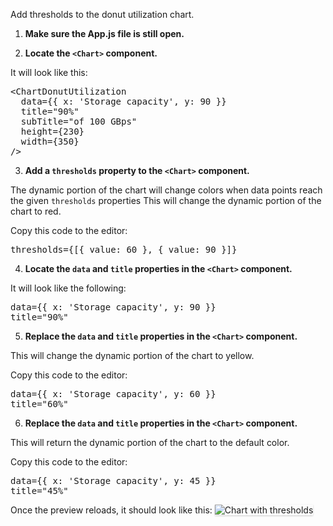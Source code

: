 Add thresholds to the donut utilization chart.

1) <strong>Make sure the App.js file is still open.</strong>

2) <strong>Locate the `<Chart>` component.</strong>

It will look like this:

<pre class="file">
&lt;ChartDonutUtilization
  data={{ x: &#39;Storage capacity&#39;, y: 90 }}
  title=&quot;90%&quot;
  subTitle=&quot;of 100 GBps&quot;
  height={230}
  width={350}
/&gt;
</pre>

3) <strong>Add a `thresholds` property to the `<Chart>` component.</strong>

The dynamic portion of the chart will change colors when data points reach the given `thresholds` properties
This will change the dynamic portion of the chart to red.

Copy this code to the editor:

<pre class="file" data-target="clipboard">
thresholds={[{ value: 60 }, { value: 90 }]}
</pre>

4) <strong>Locate the `data` and `title` properties in the `<Chart>` component.</strong> 

It will look like the following:

<pre class="file">
data={{ x: &#39;Storage capacity&#39;, y: 90 }}
title=&quot;90%&quot;
</pre>

5) <strong>Replace the `data` and `title` properties in the `<Chart>` component.</strong> 

This will change the dynamic portion of the chart to yellow.

Copy this code to the editor:

<pre class="file" data-target="clipboard">
data={{ x: &#39;Storage capacity&#39;, y: 60 }}
title=&quot;60%&quot;
</pre>

6) <strong>Replace the `data` and `title` properties in the `<Chart>` component.</strong> 

This will return the dynamic portion of the chart to the default color.

Copy this code to the editor:

<pre class="file" data-target="clipboard">
data={{ x: &#39;Storage capacity&#39;, y: 45 }}
title=&quot;45%&quot;
</pre>

Once the preview reloads, it should look like this:
<img src="donut-utilization-chart/assets/thresholds.png" alt="Chart with thresholds" style="box-shadow: rgba(3, 3, 3, 0.2) 0px 1.25px 2.5px 0px;" />
